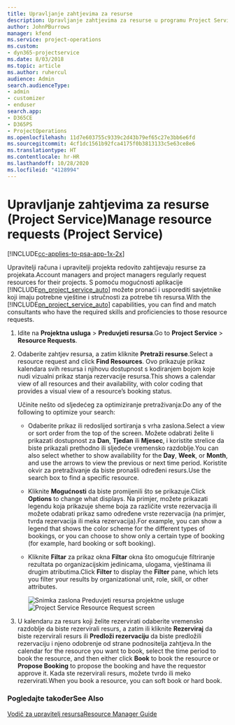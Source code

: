 ```yaml
---
title: Upravljanje zahtjevima za resurse
description: Upravljanje zahtjevima za resurse u programu Project Service
author: JohnPBurrows
manager: kfend
ms.service: project-operations
ms.custom:
- dyn365-projectservice
ms.date: 8/03/2018
ms.topic: article
ms.author: ruhercul
audience: Admin
search.audienceType:
- admin
- customizer
- enduser
search.app:
- D365CE
- D365PS
- ProjectOperations
ms.openlocfilehash: 11d7e603755c9339c2d43b79ef65c27e3bb6e6fd
ms.sourcegitcommit: 4cf1dc1561b92fca4175f0b3813133c5e63ce8e6
ms.translationtype: HT
ms.contentlocale: hr-HR
ms.lasthandoff: 10/28/2020
ms.locfileid: "4128994"
---
```

# <a name="manage-resource-requests-project-service"></a><span data-ttu-id="0436f-103">Upravljanje zahtjevima za resurse (Project Service)</span><span class="sxs-lookup"><span data-stu-id="0436f-103">Manage resource requests (Project Service)</span></span>

[!INCLUDE[cc-applies-to-psa-app-1x-2x](../includes/cc-applies-to-psa-app-1x-2x.md)]

<span data-ttu-id="0436f-104">Upravitelji računa i upravitelji projekta redovito zahtijevaju resurse za projekata.</span><span class="sxs-lookup"><span data-stu-id="0436f-104">Account managers and project managers regularly request resources for their projects.</span></span> <span data-ttu-id="0436f-105">S pomoću mogućnosti aplikacije [!INCLUDE[pn_project_service_auto](../includes/pn-project-service-auto.md)] možete pronaći i usporediti savjetnike koji imaju potrebne vještine i stručnosti za potrebe tih resursa.</span><span class="sxs-lookup"><span data-stu-id="0436f-105">With the [!INCLUDE[pn_project_service_auto](../includes/pn-project-service-auto.md)] capabilities, you can find and match consultants who have the required skills and proficiencies to those resource requests.</span></span>  
  
1. <span data-ttu-id="0436f-106">Idite na **Projektna usluga** > **Preduvjeti resursa**.</span><span class="sxs-lookup"><span data-stu-id="0436f-106">Go to **Project Service** > **Resource Requests**.</span></span>  
  
2. <span data-ttu-id="0436f-107">Odaberite zahtjev resursa, a zatim kliknite **Pretraži resurse**.</span><span class="sxs-lookup"><span data-stu-id="0436f-107">Select a resource request and click **Find Resources**.</span></span> <span data-ttu-id="0436f-108">Ovo prikazuje prikaz kalendara svih resursa i njihovu dostupnost s kodiranjem bojom koje nudi vizualni prikaz stanja rezervacije resursa.</span><span class="sxs-lookup"><span data-stu-id="0436f-108">This shows a calendar view of all resources and their availability, with color coding that provides a visual view of a resource’s booking status.</span></span>  
  
    <span data-ttu-id="0436f-109">Učinite nešto od sljedećeg za optimiziranje pretraživanja:</span><span class="sxs-lookup"><span data-stu-id="0436f-109">Do any of the following to optimize your search:</span></span>  
  
   -   <span data-ttu-id="0436f-110">Odaberite prikaz ili redoslijed sortiranja s vrha zaslona.</span><span class="sxs-lookup"><span data-stu-id="0436f-110">Select a view or sort order from the top of the screen.</span></span> <span data-ttu-id="0436f-111">Možete odabrati želite li prikazati dostupnost za **Dan**, **Tjedan** ili **Mjesec**, i koristite strelice da biste prikazali prethodno ili sljedeće vremensko razdoblje.</span><span class="sxs-lookup"><span data-stu-id="0436f-111">You can also select whether to show availability for the **Day**, **Week**, or **Month**, and use the arrows to view the previous or next time period.</span></span> <span data-ttu-id="0436f-112">Koristite okvir za pretraživanje da biste pronašli određeni resurs.</span><span class="sxs-lookup"><span data-stu-id="0436f-112">Use the search box to find a specific resource.</span></span>  
  
   -   <span data-ttu-id="0436f-113">Kliknite **Mogućnosti** da biste promijenili što se prikazuje.</span><span class="sxs-lookup"><span data-stu-id="0436f-113">Click **Options** to change what displays.</span></span> <span data-ttu-id="0436f-114">Na primjer, možete prikazati legendu koja prikazuje sheme boja za različite vrste rezervacija ili možete odabrati prikaz samo određene vrste rezervacija (na primjer, tvrda rezervacija ili meka rezervacija).</span><span class="sxs-lookup"><span data-stu-id="0436f-114">For example, you can show a legend that shows the color scheme for the different types of bookings, or you can choose to show only a certain type of booking (for example, hard booking or soft booking).</span></span>  
  
   -   <span data-ttu-id="0436f-115">Kliknite **Filtar** za prikaz okna **Filtar** okna što omogućuje filtriranje rezultata po organizacijskim jedinicama, ulogama, vještinama ili drugim atributima.</span><span class="sxs-lookup"><span data-stu-id="0436f-115">Click **Filter** to display the **Filter** pane, which lets you filter your results by organizational unit, role, skill, or other attributes.</span></span>  
  
       <span data-ttu-id="0436f-116">![Snimka zaslona Preduvjeti resursa projektne usluge](../psa/media/project-service-resource-request-screen.png "Snimka zaslona Preduvjeti resursa projektne usluge")</span><span class="sxs-lookup"><span data-stu-id="0436f-116">![Project Service Resource Request screen](../psa/media/project-service-resource-request-screen.png "Project Service Resource Request screen")</span></span>  
  
3. <span data-ttu-id="0436f-117">U kalendaru za resurs koji želite rezervirati odaberite vremensko razdoblje da biste rezervirali resurs, a zatim ili kliknite **Rezerviraj** da biste rezervirali resurs ili **Predloži rezervaciju** da biste predložili rezervaciju i njeno odobrenje od strane podnositelja zahtjeva.</span><span class="sxs-lookup"><span data-stu-id="0436f-117">In the calendar for the resource you want to book, select the time period to book the resource, and then either click **Book** to book the resource or **Propose Booking** to propose the booking and have the requestor approve it.</span></span> <span data-ttu-id="0436f-118">Kada ste rezervirali resurs, možete tvrdo ili meko rezervirati.</span><span class="sxs-lookup"><span data-stu-id="0436f-118">When you book a resource, you can soft book or hard book.</span></span>  
  
### <a name="see-also"></a><span data-ttu-id="0436f-119">Pogledajte također</span><span class="sxs-lookup"><span data-stu-id="0436f-119">See Also</span></span>  
 [<span data-ttu-id="0436f-120">Vodič za upravitelj resursa</span><span class="sxs-lookup"><span data-stu-id="0436f-120">Resource Manager Guide</span></span>](../psa/resource-manager-guide.md)
